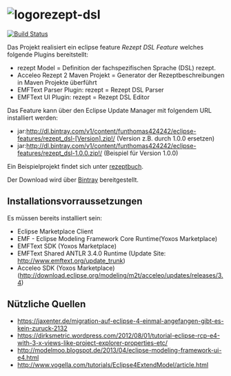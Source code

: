 ![logo](https://raw.github.com/FunThomas424242/rezept-dsl/master/Features/rezept.feature/rezeptdsl-100x100.png "Rezept DSL")rezept-dsl
===========

[![Build Status](https://travis-ci.org/FunThomas424242/rezept-dsl.svg?branch=master)](https://travis-ci.org/FunThomas424242/rezept-dsl)

Das Projekt realisiert ein  eclipse feature *Rezept DSL Feature* welches folgende Plugins bereitstellt:

* rezept Model = Definition der fachspezifischen Sprache (DSL) rezept.
* Acceleo Rezept 2 Maven Projekt = Generator der Rezeptbeschreibungen in Maven Projekte überführt
* EMFText Parser Plugin: rezept = Rezept DSL Parser
* EMFText UI Plugin: rezept = Rezept DSL Editor

Das Feature kann über den Eclipse Update Manager mit folgendem URL installiert werden:

* jar:http://dl.bintray.com/v1/content/funthomas424242/eclipse-features/rezept_dsl-[Version].zip!/  (Version z.B. durch 1.0.0 ersetzen)
* jar:http://dl.bintray.com/v1/content/funthomas424242/eclipse-features/rezept_dsl-1.0.0.zip!/   (Beispiel für Version 1.0.0)

Ein Beispielprojekt findet sich unter [rezeptbuch](https://github.com/FunThomas424242/rezeptbuch).

Der Download wird über [Bintray](https://bintray.com/pkg/show/general/funthomas424242/eclipse-features/rezept-dsl) bereitgestellt. 

Installationsvorraussetzungen
-----------------------------
Es müssen bereits installiert sein:

* Eclipse Marketplace Client
* EMF - Eclipse Modeling Framework Core Runtime(Yoxos Marketplace)
* EMFText SDK (Yoxos Marketplace)
* EMFText Shared ANTLR 3.4.0 Runtime (Update Site: http://www.emftext.org/update_trunk)
* Acceleo SDK (Yoxos Marketplace) (http://download.eclipse.org/modeling/m2t/acceleo/updates/releases/3.4) 

Nützliche Quellen
-----------------

* https://jaxenter.de/migration-auf-eclipse-4-einmal-angefangen-gibt-es-kein-zuruck-2132
* https://dirksmetric.wordpress.com/2012/08/01/tutorial-eclipse-rcp-e4-with-3-x-views-like-project-explorer-properties-etc/
* http://modelmoo.blogspot.de/2013/04/eclipse-modeling-framework-ui-e4.html
* http://www.vogella.com/tutorials/Eclipse4ExtendModel/article.html

